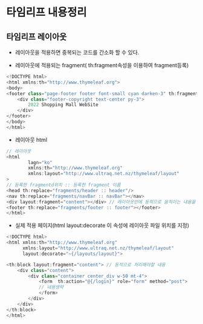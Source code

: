# 타임리프 내용정리

## 타임리프 레이아웃
- 레이아웃을 적용하면 중복되는 코드를 간소화 할 수 있다.

- 레이아웃에 적용되는 fragment( th:fragment속성을 이용하여 fragment등록)
```java
<!DOCTYPE html>
<html xmlns:th="http://www.thymeleaf.org">
<body>
<footer class="page-footer footer font-small cyan darken-3" th:fragment="footer">
    <div class="footer-copyright text-center py-3">
        2022 Shopping Mall WebSite
    </div>
</footer>
</body>
</html>
```


- 레이아웃 html
``` java
// 레이아웃
<html
        lagn="ko"
        xmlns:th="http://www.thymeleaf.org"
        xmlns:layout="http://www.ultraq.net.nz/thymeleaf/layout"
>
// 등록한 fragmentd위치 :: 등록한 fragment 이름
<head th:replace="fragments/header :: header"/>
<nav th:replace="fragments/navBar :: navBar"></nav>
<div layout:fragment="content"></div> // 레이아웃안에 동적으로 움직이는 내용을 content로 정의
<footer th:replace="fragments/footer :: footer"></footer>
</html>

```

- 실제 적용 페이지(html layout:decorate 이 속성에 레이아웃 파일 위치를 지정)

```java
<!DOCTYPE html>
<html xmlns:th="http://www.thymeleaf.org"
      xmlns:layout="http://www.ultraq.net.nz/thymeleaf/layout"
      layout:decorate="~{/layouts/layout}">

<th:block layout:fragment="content"> // 동적으로 처리해야할 내용
    <div class="content">
        <div class="container center_div w-50 mt-4">
            <form  th:action="@{/login}" role="form" method="post">
            // 내용생략
            </form>
        </div>
    </div>
</th:block>
</html>

```
